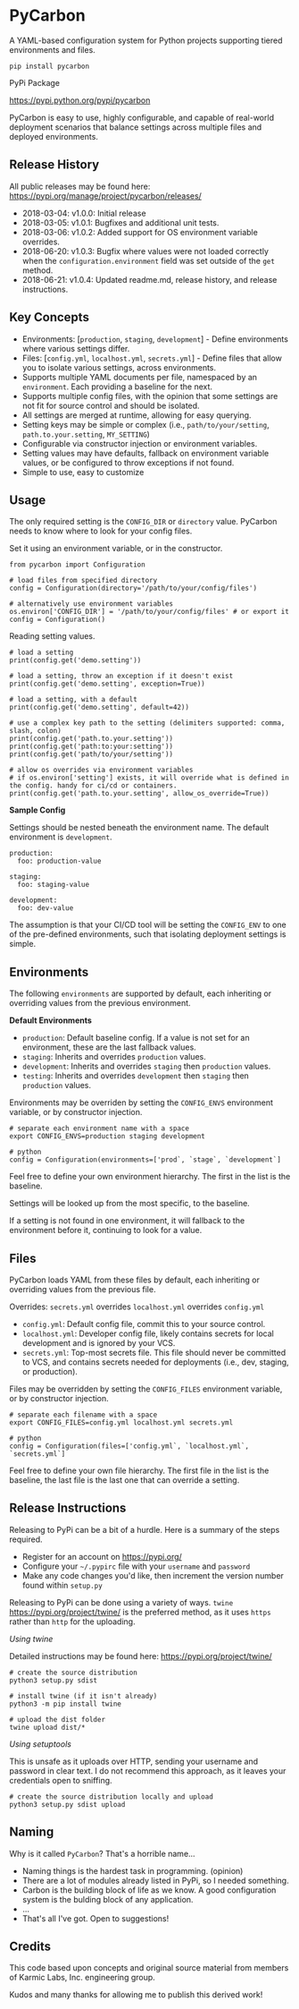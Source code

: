 # PyCarbon

A YAML-based configuration system for Python projects supporting tiered environments and files.

`pip install pycarbon`

PyPi Package

https://pypi.python.org/pypi/pycarbon
 
PyCarbon is easy to use, highly configurable, and capable of real-world deployment scenarios that balance settings across multiple files and deployed environments. 

## Release History

All public releases may be found here: https://pypi.org/manage/project/pycarbon/releases/

* 2018-03-04: v1.0.0: Initial release
* 2018-03-05: v1.0.1: Bugfixes and additional unit tests.
* 2018-03-06: v1.0.2: Added support for OS environment variable overrides.
* 2018-06-20: v1.0.3: Bugfix where values were not loaded correctly when the `configuration.environment` field was set outside of the `get` method.
* 2018-06-21: v1.0.4: Updated readme.md, release history, and release instructions.

## Key Concepts

* Environments: [`production`, `staging`, `development`] - Define environments where various settings differ.
* Files: [`config.yml`, `localhost.yml`, `secrets.yml`] - Define files that allow you to isolate various settings, across environments.
* Supports multiple YAML documents per file, namespaced by an `environment`. Each providing a baseline for the next.
* Supports multiple config files, with the opinion that some settings are not fit for source control and should be isolated.
* All settings are merged at runtime, allowing for easy querying.
* Setting keys may be simple or complex (i.e., `path/to/your/setting`, `path.to.your.setting`, `MY_SETTING`)
* Configurable via constructor injection or environment variables.
* Setting values may have defaults, fallback on environment variable values, or be configured to throw exceptions if not found.
* Simple to use, easy to customize

## Usage

The only required setting is the `CONFIG_DIR` or `directory` value. PyCarbon needs to know where to look for your config files.

Set it using an environment variable, or in the constructor.

```
from pycarbon import Configuration

# load files from specified directory
config = Configuration(directory='/path/to/your/config/files')

# alternatively use environment variables
os.environ['CONFIG_DIR'] = '/path/to/your/config/files' # or export it
config = Configuration()
```

Reading setting values.

```
# load a setting
print(config.get('demo.setting'))

# load a setting, throw an exception if it doesn't exist
print(config.get('demo.setting', exception=True))

# load a setting, with a default
print(config.get('demo.setting', default=42))

# use a complex key path to the setting (delimiters supported: comma, slash, colon)
print(config.get('path.to.your.setting'))
print(config.get('path:to:your:setting'))
print(config.get('path/to/your/setting'))

# allow os overrides via environment variables
# if os.environ['setting'] exists, it will override what is defined in the config. handy for ci/cd or containers.
print(config.get('path.to.your.setting', allow_os_override=True))
```

**Sample Config**

Settings should be nested beneath the environment name. The default environment is `development`.

```
production:
  foo: production-value

staging:
  foo: staging-value

development:
  foo: dev-value
```

The assumption is that your CI/CD tool will be setting the `CONFIG_ENV` to one of the pre-defined environments, such that isolating deployment settings is simple.

## Environments

The following `environments` are supported by default, each inheriting or overriding values from the previous environment.

**Default Environments**

* `production`: Default baseline config. If a value is not set for an environment, these are the last fallback values.
* `staging`: Inherits and overrides `production` values.
* `development`: Inherits and overrides `staging` then `production` values.
* `testing`: Inherits and overrides `development` then `staging` then `production` values.

Environments may be overriden by setting the `CONFIG_ENVS` environment variable, or by constructor injection.

```
# separate each environment name with a space
export CONFIG_ENVS=production staging development
```

```
# python
config = Configuration(environments=['prod`, `stage`, `development`]
```

Feel free to define your own environment hierarchy. The first in the list is the baseline. 

Settings will be looked up from the most specific, to the baseline.

If a setting is not found in one environment, it will fallback to the environment before it, continuing to look for a value.

## Files

PyCarbon loads YAML from these files by default, each inheriting or overriding values from the previous file.

Overrides: `secrets.yml` overrides `localhost.yml` overrides `config.yml`

* `config.yml`: Default config file, commit this to your source control.
* `localhost.yml`: Developer config file, likely contains secrets for local development and is ignored by your VCS.
* `secrets.yml`: Top-most secrets file. This file should never be committed to VCS, and contains secrets needed for deployments (i.e., dev, staging, or production).

Files may be overridden by setting the `CONFIG_FILES` environment variable, or by constructor injection.

```
# separate each filename with a space
export CONFIG_FILES=config.yml localhost.yml secrets.yml
```

```
# python
config = Configuration(files=['config.yml`, `localhost.yml`, `secrets.yml`]
```

Feel free to define your own file hierarchy. The first file in the list is the baseline, the last file is the last one that can override a setting.

## Release Instructions

Releasing to PyPi can be a bit of a hurdle. Here is a summary of the steps required.

* Register for an account on https://pypi.org/
* Configure your `~/.pypirc` file with your `username` and `password`
* Make any code changes you'd like, then increment the version number found within `setup.py`

Releasing to PyPi can be done using a variety of ways. `twine` https://pypi.org/project/twine/ is the preferred method, as it uses `https` rather than `http` for the uploading.

*Using twine*

Detailed instructions may be found here: https://pypi.org/project/twine/

```
# create the source distribution
python3 setup.py sdist

# install twine (if it isn't already)
python3 -m pip install twine

# upload the dist folder
twine upload dist/*
```

*Using setuptools*

This is unsafe as it uploads over HTTP, sending your username and password in clear text. I do not recommend this approach, as it leaves your credentials open to sniffing.
```
# create the source distribution locally and upload
python3 setup.py sdist upload
```

## Naming

Why is it called `PyCarbon`? That's a horrible name...

* Naming things is the hardest task in programming. (opinion)
* There are a lot of modules already listed in PyPi, so I needed something.
* Carbon is the building block of life as we know. A good configuration system is the bulding block of any application.
* ...
* That's all I've got. Open to suggestions!

## Credits

This code based upon concepts and original source material from members of Karmic Labs, Inc. engineering group.

Kudos and many thanks for allowing me to publish this derived work!
